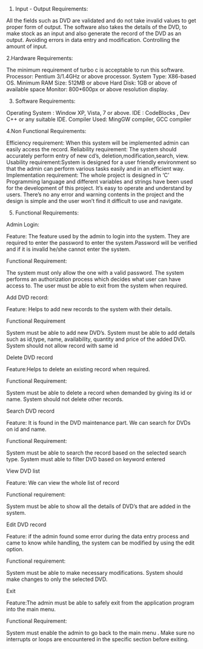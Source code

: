 1. Input - Output Requirements:

All the fields such as DVD are validated and do not take invalid values to get proper form of output.
The software also takes the details of  the DVD, to make stock as an input and also generate the record of the DVD as an output.
Avoiding errors in data entry and modification.
Controlling the amount of input.


2.Hardware Requirements:

The minimum requirement of turbo c is acceptable to run this software.
Processor: Pentium 3/1.4GHz or above processor.
System Type: X86-based OS.
Minimum RAM Size: 512MB or above
Hard Disk: 1GB or above of available space
Monitor: 800*600px or above resolution display.


3. Software Requirements:

Operating System : Window XP, Vista, 7 or above.
IDE : CodeBlocks , Dev C++ or any suitable IDE.
Compiler Used: MingGW compiler, GCC compiler 


4.Non Functional Requirements:

Efficiency requirement: When this system will be implemented admin can easily access the record.
Reliability requirement: The system should accurately perform entry of new cd’s, deletion,modification,search, view.
Usability requirement:System is designed for a user friendly environment so that the admin can perform various tasks easily and in an efficient way.
Implementation requirement: The whole project is designed in ‘C’ Programming language and different variables and strings have been used for the development of this project. It’s easy to operate and understand by users. There’s no any error and warning contents in the project and the design is simple and the user won’t find it difficult to use and navigate.


5. Functional Requirements:

Admin Login:

Feature: The feature used by the admin to login into the system. They are required to enter the password to enter the system.Password will be verified and if it is invalid he/she cannot enter the system.


Functional Requirement:

The system must only allow the one with a valid password.
The system performs an  authorization process which decides what user  can have access to.
The user must be able to exit from the system when required.

 Add DVD record:
 
Feature: Helps to add new records to the system with their details.

Functional Requirement

System must be able to add new DVD’s.
System must be able to add details such as id,type, name, availability, quantity and price of the added DVD.
System should not allow record with same id

Delete DVD record

Feature:Helps to delete an existing record when required.

Functional Requirement:

System must be able to delete a record when demanded  by giving its id or name.
System should not delete other records.

Search DVD record

Feature: It is found in the DVD maintenance part. We can search for DVDs on id and name.

Functional Requirement:

System must be able to search the record based on the selected search type.
System must able to filter DVD based on keyword entered

View DVD list

Feature: We can view the whole list of record

Functional requirement:

System must be able to show all the  details of DVD’s that are added in the system.

Edit DVD record

Feature: if the admin found some error during the data entry process and came to know while handling, the system can be modified by using the edit option.

Functional requirement:

System must be able to make necessary modifications.
System should make changes to only the selected DVD.

Exit

Feature:The admin must be able to safely exit from the application program into the main menu.

Functional Requirement:

System must enable the admin to go back to the main menu .
Make sure no interrupts or loops are encountered in the specific section before exiting.


